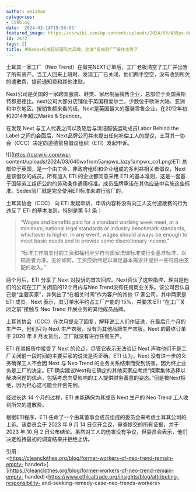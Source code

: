```yaml
---
author: weizhan
categories:
- CSRblog
date: '2024-03-14T19:56:05'
featured_image: https://csrwiki.com/wp-content/uploads/2024/03/435px-Next_SUTTON_Surrey_Greater_London.jpg
id: 2472
tags: []
title: 用Sedex标准起诉国际大品牌，这波“反向验厂”操作太秀了
---
```


土耳其一家工厂（Neo
Trend）在做完NEXT订单后，工厂老板清空了工厂并出售了所有资产。当工人回来上班时，发现工厂已关闭，他们两手空空，没有收到所欠的遣散费、提前通知费和其他津贴。

Next公司是英国的一家跨国服装、鞋类、家居制品销售企业，总部位于英国莱斯特郡恩德比。next公司大部分店铺位于英国和爱尔兰，少数位于欧洲大陆、亚洲和中东地区。按销售额来看的话，Next是英国最大的服装零售企业，在2012年初和2014年超过Marks
& Spencer。

在发现 Next 与工人代表之间以及随后与清洁服装运动成员Labor Behind the Label
之间的会面后，Next品牌公司并未提出任何补偿工人的提议，土耳其一协会（CCC）决定向道德贸易倡议组织（ETI）发起申诉。

![](https://csrwiki.com/wp-
content/uploads/2024/03/640wxfrom5ampwx_lazy1ampwx_co1.png)ETI
总部位于英国，是一个由工会、非政府组织和企业组成的多利益相关者倡议，Next 是该倡议的成员。所有加入 ETI 的企业都同意采用 ETI
的基本准则，这是一套基于国际劳工组织公约的劳动条件通用标准。成员品牌承诺在其供应链中实施这些标准。Sedex验厂就是完全使用ETI标准来进行验厂的。

土耳其协会（CCC） 向 ETI 发起申诉，申诉内容称没有向工人支付遣散费的行为违反了 ETI 的基本准则，特别是第 5.1 条：

> "Wages and benefits paid for a standard working week meet, at a minimum,
> national legal standards or industry benchmark standards, whichever is
> higher. In any event, wages should always be enough to meet basic needs and
> to provide some discretionary income."
>
> “标准工作周支付的工资和福利至少符合国家法律标准或行业基准标准，以较高者为准。无论如何，工资应始终足以满足基本需求并提供一些可自由支配的收入。”

两个月后，ETI 分享了 Next 对投诉的首次回应。Next否认了这些指控，理由是他们的公司在工厂关闭前的12个月内与Neo
Trend没有任何商业关系。该公司否认自己是“主要买家”，并列出了“在相关时间”作为客户的其他 17 家公司，其中两家是 ETI 成员。Next
表示，其订单水平约占工厂产能的 15%，并要求 ETI “在工厂关闭之前”接触与 Neo Trend 开展业务的其他成员品牌。

土耳其协会（CCC）在次月提交了回复，解释说工人们作证说，在最后几个月的生产中，他们只为 Next 生产衣服，没有为其他品牌生产衣服。Next 的最终订单于
2020 年 8 月发货后，工厂就没有进行任何生产。

ETI 在其报告中接受了 Next 的论点，尽管它表示无法验证 Next 声称他们不是工厂关闭前一段时间的主要买家的说法是否正确。ETI 认为，Next
没有进一步的义务确保工人不会因 Next 与 Neo Trend
的业务关系结束而受到伤害，因为终止业务是工厂的决定。ETI确实建议Next和它确定的其他买家应考虑“探索集体选择以解决问题的优点，包括考虑向受影响的工人提供财务善意的姿态。”但是被Next拒绝，因为担心这可能会开创先例。

经过长达 14 个月的过程，ETI 未能确保为其成员 Next 生产的 Neo Trend 工人收到所欠的遣散费。

根据ETI程序，ETI 任命了一个由其董事会成员组成的委员会来考虑土耳其公司的上诉。该委员会于 2023 年 9 月 14
日召开会议，审查提交的所有证据，并于 2023 年 10 月 2 日公布结论。虽然对工人的伤害没有争议，但委员会表示，他们决定维持最初的调查结果并拒绝上诉。

引用：  
<https://cleanclothes.org/blog/former-workers-of-neo-trend-remain-empty-
handed>[  
](https://cleanclothes.org/blog/former-workers-of-neo-trend-remain-empty-
handed)<https://www.ethicaltrade.org/insights/blog/attributing-responsibility-
and-seeking-remedy-case-neo-trends-workers>

